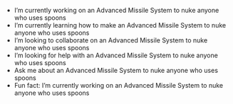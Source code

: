 -  I’m currently working on an Advanced Missile System to nuke anyone who uses spoons
-  I’m currently learning how to make an Advanced Missile System to nuke anyone who uses spoons
-  I’m looking to collaborate on an Advanced Missile System to nuke anyone who uses spoons
-  I’m looking for help with an Advanced Missile System to nuke anyone who uses spoons
-  Ask me about an Advanced Missile System to nuke anyone who uses spoons
-  Fun fact: I’m currently working on an Advanced Missile System to nuke anyone who uses spoons

